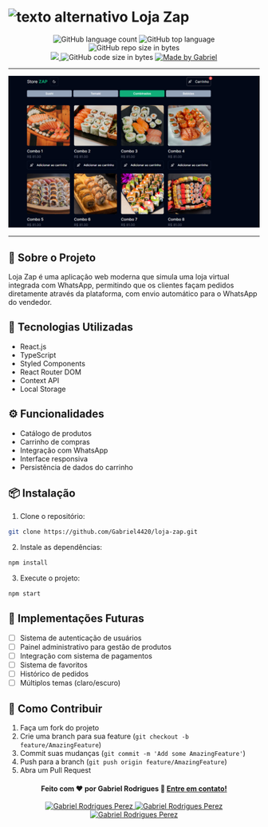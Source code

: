 # ![texto alternativo](https://cdn-icons-png.flaticon.com/512/3670/3670051.png) Loja Zap

<p align="center">
   <img alt="GitHub language count" src="https://img.shields.io/github/languages/count/Gabriel4420/loja-zap">

  <img alt="GitHub top language" src="https://img.shields.io/github/languages/top/Gabriel4420/loja-zap?logo=html">

  <img alt="GitHub repo size in bytes" src="https://img.shields.io/github/repo-size/Gabriel4420/loja-zap?color=green">

  <br>
  
  <a href="https://www.codacy.com/manual/Gabriel4420/loja-zap?utm_source=github.com&amp;utm_medium=referral&amp;utm_content=Gabriel4420/loja-zap&amp;utm_campaign=Badge_Grade">
    <img src="https://app.codacy.com/project/badge/Grade/6dd6b46abeb14e99935a2b9ac5c6ede2"/>
  </a>
  
  <img alt="GitHub code size in bytes" src="https://img.shields.io/github/last-commit/Gabriel4420/loja-zap">

  <a href="https://www.linkedin.com/in/gabriel-rodrigues-perez-2069b072/">
    <img alt="Made by Gabriel" src="https://img.shields.io/badge/made%20by-Gabriel-%2304D361">
  </a>
</p>

---

<p align="center">
  <img alt="Gif da Aplicação" src="public/Home.png" />
</p>

---

## 📝 Sobre o Projeto

Loja Zap é uma aplicação web moderna que simula uma loja virtual integrada com WhatsApp, permitindo que os clientes façam pedidos diretamente através da plataforma, com envio automático para o WhatsApp do vendedor.

## 🚀 Tecnologias Utilizadas

- React.js
- TypeScript
- Styled Components
- React Router DOM
- Context API
- Local Storage

## ⚙️ Funcionalidades

- Catálogo de produtos
- Carrinho de compras
- Integração com WhatsApp
- Interface responsiva
- Persistência de dados do carrinho

## 📦 Instalação

1. Clone o repositório:

```bash
git clone https://github.com/Gabriel4420/loja-zap.git
```

2. Instale as dependências:

```bash
npm install
```

3. Execute o projeto:

```bash
npm start
```

## 🎯 Implementações Futuras

- [ ] Sistema de autenticação de usuários
- [ ] Painel administrativo para gestão de produtos
- [ ] Integração com sistema de pagamentos
- [ ] Sistema de favoritos
- [ ] Histórico de pedidos
- [ ] Múltiplos temas (claro/escuro)

## 🤝 Como Contribuir

1. Faça um fork do projeto
2. Crie uma branch para sua feature (`git checkout -b feature/AmazingFeature`)
3. Commit suas mudanças (`git commit -m 'Add some AmazingFeature'`)
4. Push para a branch (`git push origin feature/AmazingFeature`)
5. Abra um Pull Request

<h4 align="center">
  Feito com ❤️ por Gabriel Rodrigues 👋️ <a href="mailto:gabriel_rodrigues_perez@hotmail.com">Entre em contato!</a>
</h4>

<p align="center">

  <a href="https://www.linkedin.com/in/gabriel-rodrigues-perez-2069b072/">
    <img alt="Gabriel Rodrigues Perez" src="https://img.shields.io/badge/LinkedIn-Gabriel_Rodrigues-0e76a8?style=flat&logoColor=white&logo=linkedin">
  </a>
  <a href="https://www.facebook.com/gabriel.rodrigues.perez">
    <img alt="Gabriel Rodrigues Perez" src="https://img.shields.io/badge/Facebook-Gabriel_Rodrigues-1778F2?style=flat&logoColor=white&logo=facebook">
  </a>
  <a href="https://www.instagram.com/gabriel_rodrigues_perez/">
    <img alt="Gabriel Rodrigues Perez" src="https://img.shields.io/badge/Instagram-@gabriel4420-833AB4?style=flat&logoColor=white&logo=instagram">
  </a>
  